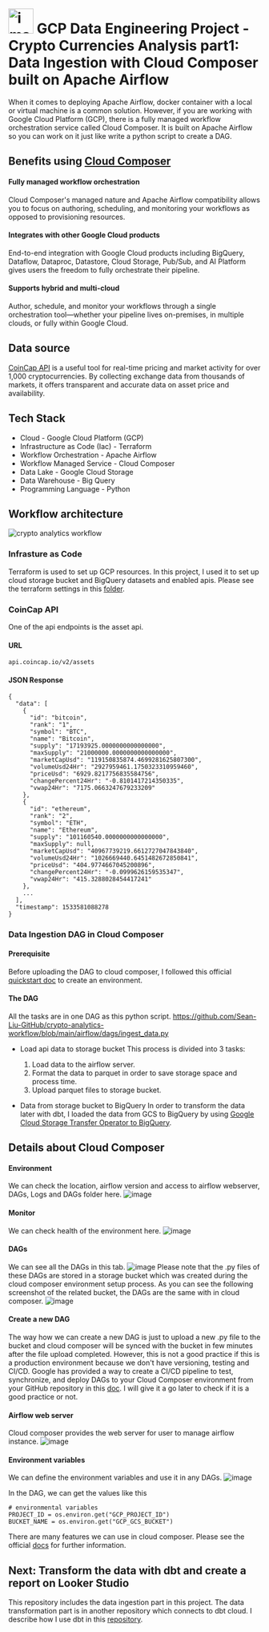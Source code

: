 # <img width="50" alt="image" src="https://hackmd.io/_uploads/SyhRFVkYC.png"> GCP Data Engineering Project - Crypto Currencies Analysis part1: Data Ingestion with Cloud Composer built on Apache Airflow

When it comes to deploying Apache Airflow, docker container with a local or virtual machine is a common solution. However, if you are working with Google Cloud Platform (GCP), there is a fully managed workflow orchestration service called Cloud Composer. It is built on Apache Airflow so you can work on it just like write a python script to create a DAG.

## **Benefits using** [**Cloud Composer**](https://cloud.google.com/composer)

#### Fully managed workflow orchestration
Cloud Composer's managed nature and Apache Airflow compatibility allows you to focus on authoring, scheduling, and monitoring your workflows as opposed to provisioning resources.

#### Integrates with other Google Cloud products
End-to-end integration with Google Cloud products including BigQuery, Dataflow, Dataproc, Datastore, Cloud Storage, Pub/Sub, and AI Platform gives users the freedom to fully orchestrate their pipeline.

#### Supports hybrid and multi-cloud
Author, schedule, and monitor your workflows through a single orchestration tool—whether your pipeline lives on-premises, in multiple clouds, or fully within Google Cloud.

## Data source
[CoinCap API](https://docs.coincap.io/) is a useful tool for real-time pricing and market activity for over 1,000 cryptocurrencies. By collecting exchange data from thousands of markets, it offers transparent and accurate data on asset price and availability.

## Tech Stack
* Cloud - Google Cloud Platform (GCP)
* Infrastructure as Code (Iac) - Terraform
* Workflow Orchestration - Apache Airflow
* Workflow Managed Service - Cloud Composer
* Data Lake - Google Cloud Storage
* Data Warehouse - Big Query
* Programming Language - Python

## Workflow architecture
![crypto analytics workflow](https://hackmd.io/_uploads/ByM4EUJtA.png)

### Infrasture as Code
Terraform is used to set up GCP resources. In this project, I used it to set up cloud storage bucket and BigQuery datasets and enabled apis. Please see the terraform settings in this [folder](https://github.com/Sean-Liu-GitHub/crypto-analytics-workflow/tree/main/terraform).

### CoinCap API
One of the api endpoints is the asset api. 
#### URL
```
api.coincap.io/v2/assets
```
#### JSON Response
```
{
  "data": [
    {
      "id": "bitcoin",
      "rank": "1",
      "symbol": "BTC",
      "name": "Bitcoin",
      "supply": "17193925.0000000000000000",
      "maxSupply": "21000000.0000000000000000",
      "marketCapUsd": "119150835874.4699281625807300",
      "volumeUsd24Hr": "2927959461.1750323310959460",
      "priceUsd": "6929.8217756835584756",
      "changePercent24Hr": "-0.8101417214350335",
      "vwap24Hr": "7175.0663247679233209"
    },
    {
      "id": "ethereum",
      "rank": "2",
      "symbol": "ETH",
      "name": "Ethereum",
      "supply": "101160540.0000000000000000",
      "maxSupply": null,
      "marketCapUsd": "40967739219.6612727047843840",
      "volumeUsd24Hr": "1026669440.6451482672850841",
      "priceUsd": "404.9774667045200896",
      "changePercent24Hr": "-0.0999626159535347",
      "vwap24Hr": "415.3288028454417241"
    },
    ...
  ],
  "timestamp": 1533581088278
}
```
### Data Ingestion DAG in Cloud Composer
#### Prerequisite
Before uploading the DAG to cloud composer, I followed this official [quickstart doc](https://cloud.google.com/composer/docs/composer-2/run-apache-airflow-dag) to create an environment.

#### The DAG
All the tasks are in one DAG as this python script. https://github.com/Sean-Liu-GitHub/crypto-analytics-workflow/blob/main/airflow/dags/ingest_data.py
* Load api data to storage bucket
This process is divided into 3 tasks:
    1. Load data to the airflow server.
    2. Format the data to parquet in order to save storage space and process time.
    3. Upload parquet files to storage bucket.

* Data from storage bucket to BigQuery
In order to transform the data later with dbt, I loaded the data from GCS to BigQuery by using [Google Cloud Storage Transfer Operator to BigQuery](https://airflow.apache.org/docs/apache-airflow-providers-google/stable/operators/transfer/gcs_to_bigquery.html).

## Details about Cloud Composer
#### Environment
We can check the location, airflow version and access to airflow webserver, DAGs, Logs and DAGs folder here.
![image](https://hackmd.io/_uploads/r1Gv6O1tC.png)
#### Monitor
We can check health of the environment here.
![image](https://hackmd.io/_uploads/H1sf0u1Y0.png)
#### DAGs
We can see all the DAGs in this tab.
![image](https://hackmd.io/_uploads/By3uRdJKR.png)
Please note that the .py files of these DAGs are stored in a storage bucket which was created during the cloud composer environment setup process. As you can see the following screenshot of the related bucket, the DAGs are the same with in cloud composer.
![image](https://hackmd.io/_uploads/SJycktyFA.png)
#### Create a new DAG
The way how we can create a new DAG is just to upload a new .py file to the bucket and cloud composer will be synced with the bucket in few minutes after the file upload completed. 
However, this is not a good practice if this is a production environment because we don't have versioning, testing and CI/CD.
Google has provided a way to create a CI/CD pipeline to test, synchronize, and deploy DAGs to your Cloud Composer environment from your GitHub repository in this [doc](https://cloud.google.com/composer/docs/composer-2/dag-cicd-github).
I will give it a go later to check if it is a good practice or not.

#### Airflow web server
Cloud composer provides the web server for user to manage airflow instance.
![image](https://hackmd.io/_uploads/SJAKGFJFR.png)

#### Environment variables
We can define the environment variables and use it in any DAGs.
![image](https://hackmd.io/_uploads/Hk-D7KyYC.png)

In the DAG, we can get the values like this
```
# environmental variables
PROJECT_ID = os.environ.get("GCP_PROJECT_ID")
BUCKET_NAME = os.environ.get("GCP_GCS_BUCKET")
```
There are many features we can use in cloud composer. Please see the official [docs](https://cloud.google.com/composer/docs/composer-2/composer-overview) for further information.

## Next: Transform the data with dbt and create a report on Looker Studio
This repository includes the data ingestion part in this project. The data transformation part is in another repository which connects to dbt cloud.
I describe how I use dbt in this [repository](https://github.com/Sean-Liu-GitHub/coins-analytics-dbt).
